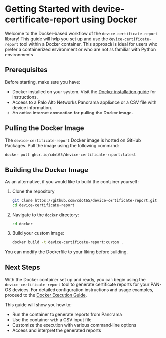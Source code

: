 # Getting Started with device-certificate-report using Docker

Welcome to the Docker-based workflow of the `device-certificate-report` library! This guide will help you set up and use the `device-certificate-report` tool within a Docker container. This approach is ideal for users who prefer a containerized environment or who are not as familiar with Python environments.

## Prerequisites

Before starting, make sure you have:

- Docker installed on your system. Visit the [Docker installation guide](https://docs.docker.com/get-docker/) for instructions.
- Access to a Palo Alto Networks Panorama appliance or a CSV file with device information.
- An active internet connection for pulling the Docker image.

## Pulling the Docker Image

The `device-certificate-report` Docker image is hosted on GitHub Packages. Pull the image using the following command:

<div class="termy">

<!-- termynal -->
```bash
docker pull ghcr.io/cdot65/device-certificate-report:latest
```

</div>

## Building the Docker Image

As an alternative, if you would like to build the container yourself:

1. Clone the repository:

   <div class="termy">
   
   <!-- termynal -->
   ```bash
   git clone https://github.com/cdot65/device-certificate-report.git
   cd device-certificate-report
   ```
   
   </div>

2. Navigate to the `docker` directory:

   <div class="termy">

   <!-- termynal -->
   ```bash
   cd docker
   ```
   
   </div>

3. Build your custom image:

   <div class="termy">

   <!-- termynal -->
   ```bash
   docker build -t device-certificate-report:custom .
   ```

   </div>

You can modify the Dockerfile to your liking before building.

## Next Steps

With the Docker container set up and ready, you can begin using the `device-certificate-report` tool to generate certificate reports for your PAN-OS devices. For detailed configuration instructions and usage examples, proceed to the [Docker Execution Guide](execution.md).

This guide will show you how to:

- Run the container to generate reports from Panorama
- Use the container with a CSV input file
- Customize the execution with various command-line options
- Access and interpret the generated reports